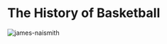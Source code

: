 # The History of Basketball
![james-naismith](https://github.com/user-attachments/assets/238425f7-b117-4c50-851e-98f401d116a9)
